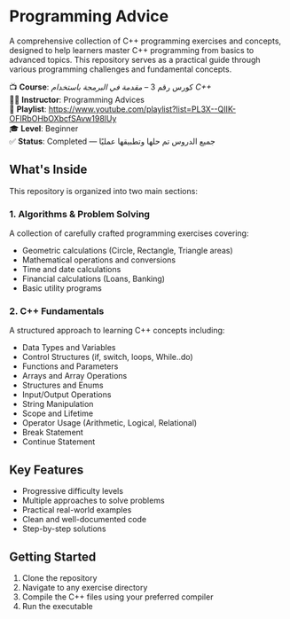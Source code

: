 # Programming Advice

A comprehensive collection of C++ programming exercises and concepts, designed to help learners master C++ programming from basics to advanced topics. This repository serves as a practical guide through various programming challenges and fundamental concepts.

📺 **Course**: كورس رقم 3 – *مقدمة في البرمجة باستخدام C++*  
👨‍🏫 **Instructor**: Programming Advices  
🔗 **Playlist**: https://www.youtube.com/playlist?list=PL3X--QIIK-OFIRbOHbOXbcfSAvw198lUy  
🎓 **Level**: Beginner  
✅ **Status**: Completed — جميع الدروس تم حلها وتطبيقها عمليًا

## What's Inside

This repository is organized into two main sections:

### 1. Algorithms & Problem Solving
A collection of carefully crafted programming exercises covering:
- Geometric calculations (Circle, Rectangle, Triangle areas)
- Mathematical operations and conversions
- Time and date calculations
- Financial calculations (Loans, Banking)
- Basic utility programs

### 2. C++ Fundamentals
A structured approach to learning C++ concepts including:
- Data Types and Variables
- Control Structures (if, switch, loops, While..do)
- Functions and Parameters
- Arrays and Array Operations
- Structures and Enums
- Input/Output Operations
- String Manipulation
- Scope and Lifetime
- Operator Usage (Arithmetic, Logical, Relational)
- Break Statement
- Continue Statement

## Key Features
- Progressive difficulty levels
- Multiple approaches to solve problems
- Practical real-world examples
- Clean and well-documented code
- Step-by-step solutions

## Getting Started

1. Clone the repository
2. Navigate to any exercise directory
3. Compile the C++ files using your preferred compiler
4. Run the executable

